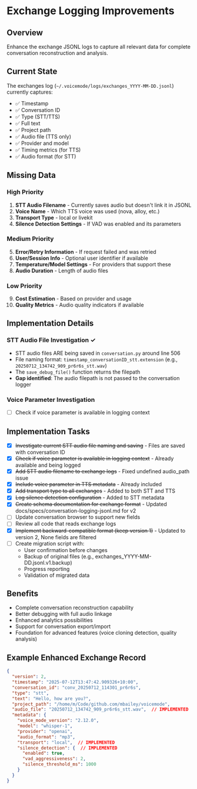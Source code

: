 # Exchange Logging Improvements

## Overview

Enhance the exchange JSONL logs to capture all relevant data for complete conversation reconstruction and analysis.

## Current State

The exchanges log (`~/.voicemode/logs/exchanges_YYYY-MM-DD.jsonl`) currently captures:
- ✅ Timestamp
- ✅ Conversation ID
- ✅ Type (STT/TTS)
- ✅ Full text
- ✅ Project path
- ✅ Audio file (TTS only)
- ✅ Provider and model
- ✅ Timing metrics (for TTS)
- ✅ Audio format (for STT)

## Missing Data

### High Priority
1. **STT Audio Filename** - Currently saves audio but doesn't link it in JSONL
2. **Voice Name** - Which TTS voice was used (nova, alloy, etc.)
3. **Transport Type** - local or livekit
4. **Silence Detection Settings** - If VAD was enabled and its parameters

### Medium Priority
5. **Error/Retry Information** - If request failed and was retried
6. **User/Session Info** - Optional user identifier if available
7. **Temperature/Model Settings** - For providers that support these
8. **Audio Duration** - Length of audio files

### Low Priority
9. **Cost Estimation** - Based on provider and usage
10. **Quality Metrics** - Audio quality indicators if available

## Implementation Details

### STT Audio File Investigation ✓
- STT audio files ARE being saved in `conversation.py` around line 506
- File naming format: `timestamp_conversationID_stt.extension` (e.g., `20250712_134742_909_pr6r6s_stt.wav`)
- The `save_debug_file()` function returns the filepath
- **Gap identified**: The audio filepath is not passed to the conversation logger

### Voice Parameter Investigation
- [ ] Check if voice parameter is available in logging context

## Implementation Tasks

- [x] ~~Investigate current STT audio file naming and saving~~ - Files are saved with conversation ID
- [x] ~~Check if voice parameter is available in logging context~~ - Already available and being logged
- [x] ~~Add STT audio filename to exchange logs~~ - Fixed undefined audio_path issue
- [x] ~~Include voice parameter in TTS metadata~~ - Already included
- [x] ~~Add transport type to all exchanges~~ - Added to both STT and TTS
- [x] ~~Log silence detection configuration~~ - Added to STT metadata
- [x] ~~Create schema documentation for exchange format~~ - Updated docs/specs/conversation-logging-jsonl.md for v2
- [ ] Update conversation browser to support new fields
- [ ] Review all code that reads exchange logs
- [x] ~~Implement backward-compatible format (keep version 1)~~ - Updated to version 2, None fields are filtered
- [ ] Create migration script with:
  - User confirmation before changes
  - Backup of original files (e.g., exchanges_YYYY-MM-DD.jsonl.v1.backup)
  - Progress reporting
  - Validation of migrated data

## Benefits

- Complete conversation reconstruction capability
- Better debugging with full audio linkage
- Enhanced analytics possibilities
- Support for conversation export/import
- Foundation for advanced features (voice cloning detection, quality analysis)

## Example Enhanced Exchange Record

```json
{
  "version": 2,
  "timestamp": "2025-07-12T13:47:42.909326+10:00",
  "conversation_id": "conv_20250712_114301_pr6r6s",
  "type": "stt",
  "text": "Hello, how are you?",
  "project_path": "/home/m/Code/github.com/mbailey/voicemode",
  "audio_file": "20250712_134742_909_pr6r6s_stt.wav",  // IMPLEMENTED
  "metadata": {
    "voice_mode_version": "2.12.0",
    "model": "whisper-1",
    "provider": "openai",
    "audio_format": "mp3",
    "transport": "local",  // IMPLEMENTED
    "silence_detection": {  // IMPLEMENTED
      "enabled": true,
      "vad_aggressiveness": 2,
      "silence_threshold_ms": 1000
    }
  }
}
```